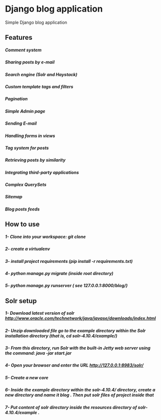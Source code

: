 # Django blog application
Simple Django blog application 


## Features
##### Comment system
##### Sharing posts by e-mail
##### Search engine (Solr and Haystack)
##### Custom template tags and filters
##### Pagination
##### Simple Admin page
##### Sending E-mail
##### Handling forms in views
##### Tag system for posts
##### Retrieving posts by similarity
##### Integrating third-party applications
##### Complex QuerySets
##### Sitemap
##### Blog posts feeds



## How to use
##### 1- Clone into your workspace: git clone
##### 2- create a virtualenv
##### 3- install project requirements (pip install -r requirements.txt)
##### 4- python manage.py migrate (inside root directory)
##### 5- python manage.py runserver ( see 127.0.0.1:8000/blog/)


## Solr setup
##### 1- Download latest version of solr http://www.oracle.com/technetwork/java/javase/downloads/index.html
##### 2- Unzip downloaded file go to the example directory within the Solr installation directory (that is, cd solr-4.10.4/example/)
##### 3- From this directory, run Solr with the built-in Jetty web server using the command: java -jar start.jar
##### 4- Open your browser and enter the URL http://127.0.0.1:8983/solr/
##### 5- Create a new core
##### 6- Inside the example directory within the solr-4.10.4/ directory, create a new directory and name it blog . Then put solr files of project inside that
##### 7- Put content of solr directory inside the resources directory of solr-4.10.4/example .


